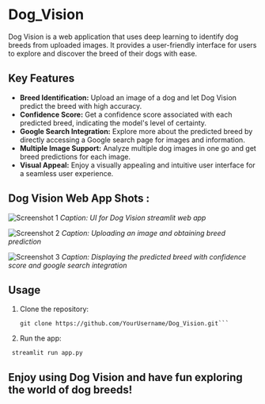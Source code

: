 # Dog_Vision

Dog Vision is a web application that uses deep learning to identify dog breeds from uploaded images. It provides a user-friendly interface for users to explore and discover the breed of their dogs with ease.

## Key Features

- **Breed Identification:** Upload an image of a dog and let Dog Vision predict the breed with high accuracy.
- **Confidence Score:** Get a confidence score associated with each predicted breed, indicating the model's level of certainty.
- **Google Search Integration:** Explore more about the predicted breed by directly accessing a Google search page for images and information.
- **Multiple Image Support:** Analyze multiple dog images in one go and get breed predictions for each image.
- **Visual Appeal:** Enjoy a visually appealing and intuitive user interface for a seamless user experience.

## Dog Vision Web App Shots : 

![Screenshot 1](https://github.com/RushikeshKothawade07/Dog_Vision/blob/main/screenshots/1.png)
*Caption: UI for Dog Vision streamlit web app*

![Screenshot 2](https://github.com/RushikeshKothawade07/Dog_Vision/blob/main/screenshots/2.png)
*Caption: Uploading an image and obtaining breed prediction*

![Screenshot 3](https://github.com/RushikeshKothawade07/Dog_Vision/blob/main/screenshots/3.png)
*Caption: Displaying the predicted breed with confidence score and google search integration*

## Usage

1. Clone the repository:

   ```shell
   git clone https://github.com/YourUsername/Dog_Vision.git```

2. Run the app:

  ```shell
   streamlit run app.py
```

## Enjoy using Dog Vision and have fun exploring the world of dog breeds!
